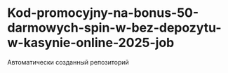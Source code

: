 # Kod-promocyjny-na-bonus-50-darmowych-spin-w-bez-depozytu-w-kasynie-online-2025-job
Автоматически созданный репозиторий
